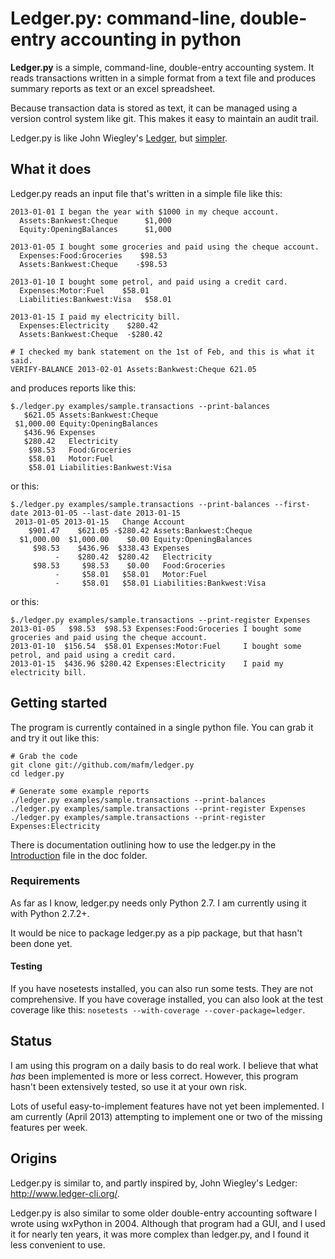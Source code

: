 # Ledger.py: command-line, double-entry accounting in python

**Ledger.py** is a simple, command-line, double-entry accounting
system. It reads transactions written in a simple format from a text
file and produces summary reports as text or an excel spreadsheet.

Because transaction data is stored as text, it can be managed
using a version control system like git. This makes it easy
to maintain an audit trail.

Ledger.py is like John Wiegley's
[Ledger](http://www.ledger-cli.org/), but [simpler](https://github.com/mafm/ledger.py/blob/master/doc/Ledger.md).

## What it does

Ledger.py reads an input file that's written in a simple file like this:
```
2013-01-01 I began the year with $1000 in my cheque account.
  Assets:Bankwest:Cheque      $1,000
  Equity:OpeningBalances      $1,000

2013-01-05 I bought some groceries and paid using the cheque account.
  Expenses:Food:Groceries    $98.53
  Assets:Bankwest:Cheque    -$98.53

2013-01-10 I bought some petrol, and paid using a credit card.
  Expenses:Motor:Fuel    $58.01
  Liabilities:Bankwest:Visa   $58.01

2013-01-15 I paid my electricity bill.
  Expenses:Electricity    $280.42
  Assets:Bankwest:Cheque  -$280.42

# I checked my bank statement on the 1st of Feb, and this is what it said.
VERIFY-BALANCE 2013-02-01 Assets:Bankwest:Cheque 621.05
```
and produces reports like this:
```
$./ledger.py examples/sample.transactions --print-balances
   $621.05 Assets:Bankwest:Cheque
 $1,000.00 Equity:OpeningBalances
   $436.96 Expenses
   $280.42   Electricity
    $98.53   Food:Groceries
    $58.01   Motor:Fuel
    $58.01 Liabilities:Bankwest:Visa
```
or this:
```
$./ledger.py examples/sample.transactions --print-balances --first-date 2013-01-05 --last-date 2013-01-15
 2013-01-05 2013-01-15   Change Account
    $901.47    $621.05 -$280.42 Assets:Bankwest:Cheque
  $1,000.00  $1,000.00    $0.00 Equity:OpeningBalances
     $98.53    $436.96  $338.43 Expenses
          -    $280.42  $280.42   Electricity
     $98.53     $98.53    $0.00   Food:Groceries
          -     $58.01   $58.01   Motor:Fuel
          -     $58.01   $58.01 Liabilities:Bankwest:Visa
```
or this:
```
$./ledger.py examples/sample.transactions --print-register Expenses
2013-01-05	 $98.53	 $98.53	Expenses:Food:Groceries	I bought some groceries and paid using the cheque account.
2013-01-10	$156.54	 $58.01	Expenses:Motor:Fuel    	I bought some petrol, and paid using a credit card.
2013-01-15	$436.96	$280.42	Expenses:Electricity   	I paid my electricity bill.
```
## Getting started
The program is currently contained in a single python file. You can grab it and try it out like this:
```
# Grab the code
git clone git://github.com/mafm/ledger.py
cd ledger.py

# Generate some example reports
./ledger.py examples/sample.transactions --print-balances
./ledger.py examples/sample.transactions --print-register Expenses
./ledger.py examples/sample.transactions --print-register Expenses:Electricity
```

There is documentation outlining how to use the ledger.py in the
[Introduction](https://github.com/mafm/ledger.py/blob/master/doc/Introduction.md)
file in the doc folder.

### Requirements

As far as I know, ledger.py needs only Python 2.7. I am currently
using it with Python 2.7.2+.

It would be nice to package ledger.py as a pip package, but that
hasn't been done yet.

#### Testing

If you have nosetests installed, you can also run some tests. They are
not comprehensive. If you have coverage installed, you can also look
at the test coverage like this: ```nosetests --with-coverage
--cover-package=ledger```.

## Status

I am using this program on a daily basis to do real work. I believe that what _has_ been implemented is more
or less correct. However, this program hasn't been extensively tested,
so use it at your own risk.

Lots of useful easy-to-implement features have not yet been
implemented. I am currently (April 2013) attempting to implement one
or two of the missing features per week.

## Origins

Ledger.py is similar to, and partly inspired by, John Wiegley's Ledger: http://www.ledger-cli.org/.

Ledger.py is also similar to some older double-entry accounting
software I wrote using wxPython in 2004. Although that program had a GUI, and
I used it for nearly ten years, it was more complex than ledger.py,
and I found it less convenient to use.
